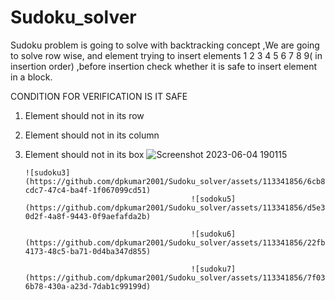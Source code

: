 # Sudoku_solver
Sudoku problem is going to solve with backtracking concept ,We are going to solve row wise, and element trying to insert elements 1 2 3 4 5 6 7 8 9( in insertion order) ,before insertion check whether it is safe to insert element in a block.

CONDITION FOR VERIFICATION IS IT SAFE  
1. Element should not in its row 
2. Element should not in its column 
3. Element should not in its box
![Screenshot 2023-06-04 190115](https://github.com/dpkumar2001/Sudoku_solver/assets/113341856/4c5020fc-e6bd-45cb-82ce-c090fb3d2a63)

       ![sudoku3](https://github.com/dpkumar2001/Sudoku_solver/assets/113341856/6cb88f1f-cdc7-47c4-ba4f-1f067099cd51)
                                            ![sodoku5](https://github.com/dpkumar2001/Sudoku_solver/assets/113341856/d5e3361c-0d2f-4a8f-9443-0f9aefafda2b)

                                            ![sudoku6](https://github.com/dpkumar2001/Sudoku_solver/assets/113341856/22fb3e58-4173-48c5-ba71-0d4ba347d855)

                                            ![sudoku7](https://github.com/dpkumar2001/Sudoku_solver/assets/113341856/7f03ce1c-6b78-430a-a23d-7dab1c99199d)
